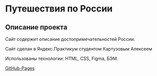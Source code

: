# Путешествия по России

## Описание проекта
Сайт содержит описание достопримечательностей России.

Сайт сделан в Яндекс.Практикум студентом Картузовым Алексеем

Использованы технологии: HTML, CSS, Figma, БЭМ.

[GitHub-Pages](https://github.com/ADKartuzov/russian-travel.git)